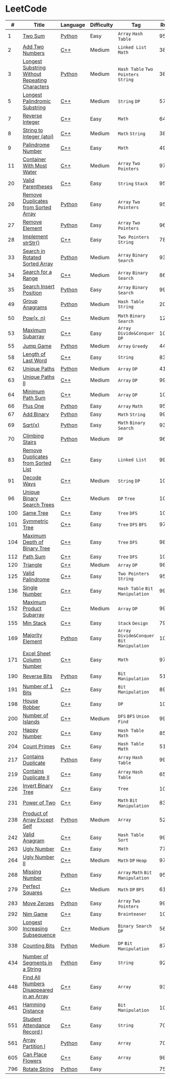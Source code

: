 
# LeetCode
| #    | Title        |Language       |Difficulty       |Tag                |Runtime|
| ---- | ------------ | ------------- | --------------- | ----------------- |-------|
| 1   | [Two Sum](https://leetcode.com/problems/two-sum/description/)                    | [Python](https://github.com/zjjyh96/LeetCode/blob/master/Python/001.py)    |Easy       |`Array` `Hash Table`   |95.47%|
| 2   | [Add Two Numbers](https://leetcode.com/problems/add-two-numbers/description/)   | [C++](https://github.com/zjjyh96/LeetCode/blob/master/C%2B%2B/002.cpp)     |Medium      |`Linked List` `Math`  |38.51%|
| 3   | [Longest Substring Without Repeating Characters](https://leetcode.com/problems/longest-substring-without-repeating-characters/description/) | [Python](https://github.com/zjjyh96/LeetCode/blob/master/Python/003.py)    |Medium           |`Hash Table` `Two Pointers`   `String`  |38.61%|
| 5   | [Longest Palindromic Substring](https://leetcode.com/problems/longest-palindromic-substring/description/)   | [C++](https://github.com/zjjyh96/LeetCode/blob/master/C%2B%2B/005.cpp)     |Medium      |`String` `DP`  |57.04%|
| 7   | [Reverse Integer](https://leetcode.com/problems/reverse-integer/description/)   | [C++](https://github.com/zjjyh96/LeetCode/blob/master/C%2B%2B/007.cpp)     |Easy        |`Math`                |64.08%|
| 8   | [String to Integer (atoi)](https://leetcode.com/problems/string-to-integer-atoi/description/)   | [C++](https://github.com/zjjyh96/LeetCode/blob/master/C%2B%2B/008.cpp)     |Medium        |`Math` `String`    |38.84%|
| 9   | [Palindrome Number](https://leetcode.com/problems/palindrome-number/description/)| [C++](https://github.com/zjjyh96/LeetCode/blob/master/C%2B%2B/009.cpp)    |Easy        |`Math`                |49.55%|
| 11  | [Container With Most Water](https://leetcode.com/problems/container-with-most-water/description/)| [C++](https://github.com/zjjyh96/LeetCode/blob/master/C%2B%2B/011.cpp)    |Medium       |`Array` `Two Pointers`      |97.43%|
| 20  | [Valid Parentheses](https://leetcode.com/problems/valid-parentheses/description/)   | [C++](https://github.com/zjjyh96/LeetCode/blob/master/C%2B%2B/020.cpp)     |Easy        |`String` `Stack`   |95.53%|
| 26  | [Remove Duplicates from Sorted Array](https://leetcode.com/problems/remove-duplicates-from-sorted-array/description/) | [Python](https://github.com/zjjyh96/LeetCode/blob/master/Python/026.py)        |Easy           |`Array` `Two Pointers`     |95.22%|
| 27  | [Remove Element](https://leetcode.com/problems/remove-element/description/) | [Python](https://github.com/zjjyh96/LeetCode/blob/master/Python/027.py)        |Easy           |`Array` `Two Pointers`     |96.38%|
| 28  | [Implement strStr()](https://leetcode.com/problems/implement-strstr/description/) | [C++](https://github.com/zjjyh96/LeetCode/blob/master/C%2B%2B/028.cpp)        |Easy           |`Two Pointers` `String`    |78.83%|
| 33  | [Search in Rotated Sorted Array](https://leetcode.com/problems/search-in-rotated-sorted-array/description/) | [Python](https://github.com/zjjyh96/LeetCode/blob/master/Python/033.py)        |Medium           |`Array` `Binary Search`       |93.83%|
| 34  | [Search for a Range](https://leetcode.com/problems/search-for-a-range/description/)      | [C++](https://github.com/zjjyh96/LeetCode/blob/master/C%2B%2B/034.cpp)     |Medium      |`Array` `Binary Search`|86.74%|
| 35  | [Search Insert Position](https://leetcode.com/problems/search-insert-position/description/) | [Python](https://github.com/zjjyh96/LeetCode/blob/master/Python/035.py)        |Easy           |`Array` `Binary Search`       |99.96%|
| 49  | [Group Anagrams](https://leetcode.com/problems/group-anagrams/description/) | [Python](https://github.com/zjjyh96/LeetCode/blob/master/Python/049.py)        |Medium           |`Hash Table` `String`       |20.61%|
| 50  | [Pow(x, n)](https://leetcode.com/problems/powx-n/description/)                  | [C++](https://github.com/zjjyh96/LeetCode/blob/master/C%2B%2B/050.cpp)     |Medium      |`Math` `Binary Search`|12.98%|
| 53  | [Maximum Subarray](https://leetcode.com/problems/maximum-subarray/description/)  | [C++](https://github.com/zjjyh96/LeetCode/blob/master/C%2B%2B/053.cpp)   |Easy       |`Array` `Divide&Conquer` `DP`       |100.00%|
| 55  | [Jump Game](https://leetcode.com/problems/jump-game/description/)    | [Python](https://github.com/zjjyh96/LeetCode/blob/master/Python/055.py)        |Medium           |`Array` `Greedy`       |44.31%|
| 58  | [Length of Last Word](https://leetcode.com/problems/length-of-last-word/description/)    | [C++](https://github.com/zjjyh96/LeetCode/blob/master/C%2B%2B/058.cpp)        |Easy           |`String`   |83.54%|
| 62  | [Unique Paths](https://leetcode.com/problems/unique-paths/description/) | [Python](https://github.com/zjjyh96/LeetCode/blob/master/Python/062.py)        |Medium           |`Array` `DP`       |41.79%|
| 63  | [Unique Paths II](https://leetcode.com/problems/unique-paths-ii/description/) | [C++](https://github.com/zjjyh96/LeetCode/blob/master/C%2B%2B/063.cpp)        |Medium           |`Array` `DP`       |99.10%|
| 64  | [Minimum Path Sum](https://leetcode.com/problems/minimum-path-sum/description/) | [C++](https://github.com/zjjyh96/LeetCode/blob/master/C%2B%2B/064.cpp)        |Medium           |`Array` `DP`       |100.00%|
| 66  | [Plus One](https://leetcode.com/problems/plus-one/description/)    | [Python](https://github.com/zjjyh96/LeetCode/blob/master/Python/066.py)        |Easy           |`Array` `Math`       |95.20%|
| 67  | [Add Binary](https://leetcode.com/problems/add-binary/description/)| [Python](https://github.com/zjjyh96/LeetCode/blob/master/Python/067.py)        |Easy           |`Math` `String`|99.90%|
| 69  | [Sqrt(x)](https://leetcode.com/problems/sqrtx/description/)        | [Python](https://github.com/zjjyh96/LeetCode/blob/master/Python/069.py)    |Easy        |`Math` `Binary Search`|93.52%|
| 70  | [Climbing Stairs](https://leetcode.com/problems/climbing-stairs/description/) | [Python](https://github.com/zjjyh96/LeetCode/blob/master/Python/070.py)        |Medium           |`DP`       |96.35%|
| 83  | [Remove Duplicates from Sorted List](https://leetcode.com/problems/remove-duplicates-from-sorted-list/description/)       | [C++](https://github.com/zjjyh96/LeetCode/blob/master/C%2B%2B/083.cpp)  |Easy      |`Linked List`  |99.34%|
| 91  | [Decode Ways](https://leetcode.com/problems/decode-ways/description/)       | [C++](https://github.com/zjjyh96/LeetCode/blob/master/C%2B%2B/091.cpp)  |Medium     |`String` `DP`  |100.00%|
| 96  | [Unique Binary Search Trees](https://leetcode.com/problems/unique-binary-search-trees/description/)       | [C++](https://github.com/zjjyh96/LeetCode/blob/master/C%2B%2B/096.cpp)  |Medium     |`DP` `Tree`  |100.00%|
| 100 | [Same Tree](https://leetcode.com/problems/same-tree/description/)       | [C++](https://github.com/zjjyh96/LeetCode/blob/master/C%2B%2B/100.cpp)  |Easy     |`Tree` `DFS` |100.00%|
| 101 | [Symmetric Tree](https://leetcode.com/problems/symmetric-tree/description/)       | [C++](https://github.com/zjjyh96/LeetCode/blob/master/C%2B%2B/101.cpp)  |Easy     |`Tree` `DFS` `BFS` |97.80%|
| 104 | [Maximum Depth of Binary Tree](https://leetcode.com/problems/maximum-depth-of-binary-tree/description/)       | [C++](https://github.com/zjjyh96/LeetCode/blob/master/C%2B%2B/104.cpp)  |Easy      |`Tree` `DFS`  |98.29%|
| 112 | [Path Sum](https://leetcode.com/problems/path-sum/description/)       | [C++](https://github.com/zjjyh96/LeetCode/blob/master/C%2B%2B/112.cpp)  |Easy      |`Tree` `DFS`  |100.00%|
| 120 | [Triangle](https://leetcode.com/problems/triangle/description/)       | [C++](https://github.com/zjjyh96/LeetCode/blob/master/C%2B%2B/120.cpp)  |Medium      |`Array` `DP`  |98.40%|
| 125 | [Valid Palindrome](https://leetcode.com/problems/valid-palindrome/description/)       | [C++](https://github.com/zjjyh96/LeetCode/blob/master/C%2B%2B/125.cpp)  |Easy      |`Two Pointers` `String`  |95.16%|
| 136 | [Single Number](https://leetcode.com/problems/single-number/description/)       | [C++](https://github.com/zjjyh96/LeetCode/blob/master/C%2B%2B/136.cpp)  |Easy      |`Hash Table` `Bit Manipulation`       |99.40%|
| 152 | [Maximum Product Subarray](https://leetcode.com/problems/maximum-product-subarray/description/)       | [C++](https://github.com/zjjyh96/LeetCode/blob/master/C%2B%2B/152.cpp)  |Medium      |`Array` `DP`       |99.15%|
| 155 | [Min Stack](https://leetcode.com/problems/min-stack/description/)         | [C++](https://github.com/zjjyh96/LeetCode/blob/master/C%2B%2B/155.cpp)     |Easy     |`Stack` `Design`   |79.71%|
| 169 | [Majority Element](https://leetcode.com/problems/majority-element/description/) | [Python](https://github.com/zjjyh96/LeetCode/blob/master/Python/169.py)        |Easy           |`Array` `Divide&Conquer` `Bit Manipulation`       |100.00%|
| 171 | [Excel Sheet Column Number](https://leetcode.com/problems/excel-sheet-column-number/description/) | [C++](https://github.com/zjjyh96/LeetCode/blob/master/C%2B%2B/171.cpp)        |Easy           |`Math`      |97.90%|
| 190 | [Reverse Bits](https://leetcode.com/problems/reverse-bits/description/) | [Python](https://github.com/zjjyh96/LeetCode/blob/master/Python/190.py)        |Easy           |`Bit Manipulation`       |51.31%|
| 191 | [Number of 1 Bits](https://leetcode.com/problems/number-of-1-bits/description/)          | [C++](https://github.com/zjjyh96/LeetCode/blob/master/C%2B%2B/191.cpp)     |Easy      |`Bit Manipulation`      |89.95%|
| 198 | [House Robber](https://leetcode.com/problems/house-robber/description/)          | [C++](https://github.com/zjjyh96/LeetCode/blob/master/C%2B%2B/198.cpp)     |Easy      |`DP`      |100.00%|
| 200 | [Number of Islands](https://leetcode.com/problems/number-of-islands/description/)        | [C++](https://github.com/zjjyh96/LeetCode/blob/master/C%2B%2B/200.cpp)     |Medium      |`DFS` `BFS` `Union Find`     |99.91%|
| 202 | [Happy Number](https://leetcode.com/problems/happy-number/description/)          | [C++](https://github.com/zjjyh96/LeetCode/blob/master/C%2B%2B/202.cpp)     |Easy      |`Hash Table` `Math`     |85.26%|
| 204 | [Count Primes](https://leetcode.com/problems/count-primes/description/)          | [C++](https://github.com/zjjyh96/LeetCode/blob/master/C%2B%2B/204.cpp)     |Easy      |`Hash Table` `Math`     |51.46%|
| 217 | [Contains Duplicate](https://leetcode.com/problems/contains-duplicate/description/) | [Python](https://github.com/zjjyh96/LeetCode/blob/master/Python/217.py)        |Easy           |`Array` `Hash Table`|99.83%|
| 219 | [Contains Duplicate II](https://leetcode.com/problems/contains-duplicate-ii/description/) | [C++](https://github.com/zjjyh96/LeetCode/blob/master/C%2B%2B/219.cpp)        |Easy           |`Array` `Hash Table`|65.09%|
| 226 | [Invert Binary Tree](https://leetcode.com/problems/invert-binary-tree/description/) | [C++](https://github.com/zjjyh96/LeetCode/blob/master/C%2B%2B/226.cpp)        |Easy           |`Tree` |100.00%|
| 231 | [Power of Two](https://leetcode.com/problems/power-of-two/description/) | [C++](https://github.com/zjjyh96/LeetCode/blob/master/C%2B%2B/231.cpp)        |Easy           |`Math` `Bit Manipulation`|83.03%|
| 238 | [Product of Array Except Self](https://leetcode.com/problems/product-of-array-except-self/description/) | [Python](https://github.com/zjjyh96/LeetCode/blob/master/Python/238.py)        |Medium           |`Array`       |52.21%|
| 242 | [Valid Anagram](https://leetcode.com/problems/valid-anagram/description/) | [C++](https://github.com/zjjyh96/LeetCode/blob/master/C%2B%2B/242.cpp)        |Easy           |`Hash Table` `Sort`       |99.39%|
| 263 | [Ugly Number](https://leetcode.com/problems/ugly-number/description/)            | [C++](https://github.com/zjjyh96/LeetCode/blob/master/C%2B%2B/263.cpp)     |Easy      |`Math`                   |77.79%|
| 264 | [Ugly Number II](https://leetcode.com/problems/ugly-number-ii/description/)            | [C++](https://github.com/zjjyh96/LeetCode/blob/master/C%2B%2B/264.cpp)     |Medium    |`Math`  `DP` `Heap`      |97.47%|
| 268 | [Missing Number](https://leetcode.com/problems/missing-number/description/)    | [Python](https://github.com/zjjyh96/LeetCode/blob/master/Python/268.py)   |Easy           |`Array` `Math` `Bit Manipulation`       |95.78%|
| 279 | [Perfect Squares](https://leetcode.com/problems/perfect-squares/description/)  | [C++](https://github.com/zjjyh96/LeetCode/blob/master/C%2B%2B/279.cpp)    |Medium         |`Math` `DP` `BFS`        |61.23%|
| 283 | [Move Zeroes](https://leetcode.com/problems/move-zeroes/description/) | [Python](https://github.com/zjjyh96/LeetCode/blob/master/Python/283.py)        |Easy           |`Array` `Two Pointers`       |99.30%|
| 292 | [Nim Game](https://leetcode.com/problems/nim-game/description/) | [C++](https://github.com/zjjyh96/LeetCode/blob/master/C%2B%2B/292.cpp)        |Easy          |`Brainteaser`|100.00%|
| 300 | [Longest Increasing Subsequence](https://leetcode.com/problems/longest-increasing-subsequence/description/) | [C++](https://github.com/zjjyh96/LeetCode/blob/master/C%2B%2B/300.cpp)        |Medium          |`Binary Search` `DP`|56.37%|
| 338 | [Counting Bits](https://leetcode.com/problems/counting-bits/description/)        | [Python](https://github.com/zjjyh96/LeetCode/blob/master/Python/338.py) |Medium    |`DP` `Bit Manipulation`  |87.58%|
| 434 | [Number of Segments in a String](https://leetcode.com/problems/number-of-segments-in-a-string/description/)| [Python](https://github.com/zjjyh96/LeetCode/blob/master/Python/434.py)    |Easy        |`String`           |92.24%|
| 448 | [Find All Numbers Disappeared in an Array](https://leetcode.com/problems/find-all-numbers-disappeared-in-an-array/description/) | [C++](https://github.com/zjjyh96/LeetCode/blob/master/C%2B%2B/448.cpp)        |Easy           |`Array`       |93.54%|
| 461 | [Hamming Distance](https://leetcode.com/problems/hamming-distance/description/) | [C++](https://github.com/zjjyh96/LeetCode/blob/master/C%2B%2B/461.cpp)        |Easy           |`Bit Manipulation`       |100.00%|
| 551 | [Student Attendance Record I](https://leetcode.com/problems/student-attendance-record-i/description/)   | [C++](https://github.com/zjjyh96/LeetCode/blob/master/C%2B%2B/551.cpp)|Easy |`String`    |70.11%|
| 561 | [Array Partition I](https://leetcode.com/problems/array-partition-i/description/)| [Python](https://github.com/zjjyh96/LeetCode/blob/master/Python/561.py)    |Easy      |`Array`                  |70.98%|
| 605 | [Can Place Flowers](https://leetcode.com/problems/can-place-flowers/description/)   | [C++](https://github.com/zjjyh96/LeetCode/blob/master/C%2B%2B/605.cpp)|Easy |`Array`    |98.87%|
| 796 | [Rotate String](https://leetcode.com/problems/rotate-string/description/)| [Python](https://github.com/zjjyh96/LeetCode/blob/master/Python/796.py)    |Easy      |               |75.88%|


<!-- ## Array

| #    | Title        |Language       |Difficulty       |Tag                |Runtime|
| ---- | ------------ | ------------- | --------------- | ----------------- |-------|
| 1  | [Two Sum](https://leetcode.com/problems/two-sum/description/)                    | [Python](https://github.com/zjjyh96/LeetCode/blob/master/Python/001.py)  |Easy       |`Array` `Hash Table`   |95.47%|
| 26 | [Remove Duplicates from Sorted Array](https://leetcode.com/problems/remove-duplicates-from-sorted-array/description/) | [Python](https://github.com/zjjyh96/LeetCode/blob/master/Python/026.py)        |Easy           |`Array` `Two Pointers`     |95.22%|
| 27 | [Remove Element](https://leetcode.com/problems/remove-element/description/) | [Python](https://github.com/zjjyh96/LeetCode/blob/master/Python/027.py)        |Easy           |`Array` `Two Pointers`     |96.38%|
| 33 | [Search in Rotated Sorted Array](https://leetcode.com/problems/search-in-rotated-sorted-array/description/) | [Python](https://github.com/zjjyh96/LeetCode/blob/master/Python/033.py)        |Medium           |`Array` `Binary Search`       |93.83%|
| 34  | [Search for a Range](https://leetcode.com/problems/search-for-a-range/description/)      | [C++](https://github.com/zjjyh96/LeetCode/blob/master/C%2B%2B/034.cpp)     |Medium      |`Array` `Binary Search`|86.74%|
| 53 | [Maximum Subarray](https://leetcode.com/problems/maximum-subarray/description/)  | [C++](https://github.com/zjjyh96/LeetCode/blob/master/C%2B%2B/053.cpp)   |Easy       |`Array` `Divide&Conquer` `DP`       |100.00%|
| 55 | [Jump Game](https://leetcode.com/problems/jump-game/description/)    | [Python](https://github.com/zjjyh96/LeetCode/blob/master/Python/055.py)        |Medium           |`Array` `Greedy`       |44.31%|
| 62 | [Unique Paths](https://leetcode.com/problems/unique-paths/description/) | [Python](https://github.com/zjjyh96/LeetCode/blob/master/Python/062.py)        |Medium           |`Array` `DP`       |41.79%|
| 63 | [Unique Paths II](https://leetcode.com/problems/unique-paths-ii/description/) | [C++](https://github.com/zjjyh96/LeetCode/blob/master/C%2B%2B/063.cpp)        |Medium           |`Array` `DP`       |99.10%|
| 66 | [Plus One](https://leetcode.com/problems/plus-one/description/) | [Python](https://github.com/zjjyh96/LeetCode/blob/master/Python/066.py)        |Easy           |`Array` `Math`       |95.20%|
| 169 | [Majority Element](https://leetcode.com/problems/majority-element/description/) | [Python](https://github.com/zjjyh96/LeetCode/blob/master/Python/169.py)        |Easy           |`Array` `Divide&Conquer` `Bit Manipulation`       |100.00%|
| 217 | [Contains Duplicate](https://leetcode.com/problems/contains-duplicate/description/) | [Python](https://github.com/zjjyh96/LeetCode/blob/master/Python/217.py)        |Easy           |`Array` `Hash Table`|99.83%|
| 219 | [Contains Duplicate II](https://leetcode.com/problems/contains-duplicate-ii/description/) | [C++](https://github.com/zjjyh96/LeetCode/blob/master/C%2B%2B/219.cpp)        |Easy           |`Array` `Hash Table`|65.09%|
| 238| [Product of Array Except Self](https://leetcode.com/problems/product-of-array-except-self/description/) | [Python](https://github.com/zjjyh96/LeetCode/blob/master/Python/238.py)        |Medium           |`Array`       |52.21%|
| 268| [Missing Number](https://leetcode.com/problems/missing-number/description/)    | [Python](https://github.com/zjjyh96/LeetCode/blob/master/Python/268.py)   |Easy           |`Array` `Math` `Bit Manipulation`       |95.78%|
| 283| [Move Zeroes](https://leetcode.com/problems/move-zeroes/description/) | [Python](https://github.com/zjjyh96/LeetCode/blob/master/Python/283.py)        |Easy           |`Array` `Two Pointers`       |99.30%|
| 448| [Find All Numbers Disappeared in an Array](https://leetcode.com/problems/find-all-numbers-disappeared-in-an-array/description/) | [C++](https://github.com/zjjyh96/LeetCode/blob/master/C%2B%2B/448.cpp)        |Easy           |`Array`       |93.54%|
| 561| [Array Partition I](https://leetcode.com/problems/array-partition-i/description/)    | [Python](https://github.com/zjjyh96/LeetCode/blob/master/Python/561.py)|Easy           |`Array`       |70.98%|

## Bit Manipulation

| #    | Title        |Language       |Difficulty       |Tag                |
| ---- | ------------ | ------------- | --------------- | ----------------- |
| 136 | [Single Number](https://leetcode.com/problems/single-number/description/)       | [C++](https://github.com/zjjyh96/LeetCode/blob/master/C%2B%2B/136.cpp)  |Easy      |`Hash Table` `Bit Manipulation`       |
| 169 | [Majority Element](https://leetcode.com/problems/majority-element/description/) | [Python](https://github.com/zjjyh96/LeetCode/blob/master/Python/169.py) |Easy      |`Array` `Divide&Conquer` `Bit Manipulation`       |
| 190 | [Reverse Bits](https://leetcode.com/problems/reverse-bits/description/) | [Python](https://github.com/zjjyh96/LeetCode/blob/master/Python/190.py)        |Easy           |`Bit Manipulation`       |51.31%|
| 191 | [Number of 1 Bits](https://leetcode.com/problems/number-of-1-bits/description/)          | [C++](https://github.com/zjjyh96/LeetCode/blob/master/C%2B%2B/191.cpp)     |Easy      |`Bit Manipulation`      |89.95%|
| 231 | [Power of Two](https://leetcode.com/problems/power-of-two/description/) | [C++](https://github.com/zjjyh96/LeetCode/blob/master/C%2B%2B/231.cpp)        |Easy           |`Math` `Bit Manipulation`|83.03%|
| 268 | [Missing Number](https://leetcode.com/problems/missing-number/description/)     | [Python](https://github.com/zjjyh96/LeetCode/blob/master/Python/268.py) |Easy      |`Array` `Math` `Bit Manipulation`       |
| 338 |[Counting Bits](https://leetcode.com/problems/counting-bits/description/)        | [Python](https://github.com/zjjyh96/LeetCode/blob/master/Python/338.py) |Medium    |`DP` `Bit Manipulation`  |


## Math

| #    | Title        |Language       |Difficulty       |Tag                |
| ---- | ------------ | ------------- | --------------- | ----------------- |
| 2   | [Add Two Numbers](https://leetcode.com/problems/add-two-numbers/description/)   | [C++](https://github.com/zjjyh96/LeetCode/blob/master/C%2B%2B/002.cpp)     |Medium      |`Linked List` `Math`  |
| 7   | [Reverse Integer](https://leetcode.com/problems/reverse-integer/description/)   | [C++](https://github.com/zjjyh96/LeetCode/blob/master/C%2B%2B/007.cpp)     |Easy        |`Math`                |
| 8   | [String to Integer (atoi)](https://leetcode.com/problems/string-to-integer-atoi/description/)   | [C++](https://github.com/zjjyh96/LeetCode/blob/master/C%2B%2B/008.cpp)  |Medium        |`Math` `String`    |
| 9   | [Palindrome Number](https://leetcode.com/problems/palindrome-number/description/)| [C++](https://github.com/zjjyh96/LeetCode/blob/master/C%2B%2B/009.cpp)    |Easy        |`Math`                |
| 50  | [Pow(x, n)](https://leetcode.com/problems/powx-n/description/)                  | [C++](https://github.com/zjjyh96/LeetCode/blob/master/C%2B%2B/050.cpp)     |Medium      |`Math` `Binary Search`|
| 66  | [Plus One](https://leetcode.com/problems/plus-one/description/)                 | [Python](https://github.com/zjjyh96/LeetCode/blob/master/Python/066.py)    |Easy        |`Array` `Math`        |
| 67  | [Add Binary](https://leetcode.com/problems/add-binary/description/)| [Python](https://github.com/zjjyh96/LeetCode/blob/master/Python/067.py)    |Easy        |`Math` `String`|99.90%|
| 69  | [Sqrt(x)](https://leetcode.com/problems/sqrtx/description/)                     | [Python](https://github.com/zjjyh96/LeetCode/blob/master/Python/069.py)    |Easy        |`Math` `Binary Search`|
| 204 | [Count Primes](https://leetcode.com/problems/count-primes/description/)          | [C++](https://github.com/zjjyh96/LeetCode/blob/master/C%2B%2B/204.cpp)     |Easy      |`Hash Table` `Math`     |51.46%|
| 231 | [Power of Two](https://leetcode.com/problems/power-of-two/description/) | [C++](https://github.com/zjjyh96/LeetCode/blob/master/C%2B%2B/231.cpp)        |Easy           |`Math` `Bit Manipulation`|83.03%|
| 263 | [Ugly Number](https://leetcode.com/problems/ugly-number/description/)           | [C++](https://github.com/zjjyh96/LeetCode/blob/master/C%2B%2B/263.cpp)     |Easy        |`Math`                |
| 268 | [Missing Number](https://leetcode.com/problems/missing-number/description/)     | [Python](https://github.com/zjjyh96/LeetCode/blob/master/Python/268.py)    |Easy        |`Array` `Math` `Bit Manipulation` |

## DP

| #    | Title        |Language       |Difficulty       |Tag                |
| ---- | ------------ | ------------- | --------------- | ----------------- |
| 5   | [Longest Palindromic Substring](https://leetcode.com/problems/longest-palindromic-substring/description/)   | [C++](https://github.com/zjjyh96/LeetCode/blob/master/C%2B%2B/005.cpp)     |Medium      |`String` `DP`  |57.04%|
| 53 | [Maximum Subarray](https://leetcode.com/problems/maximum-subarray/description/)    | [C++](https://github.com/zjjyh96/LeetCode/blob/master/C%2B%2B/053.cpp) |Easy           |`Array` `Divide&Conquer` `DP`       |
| 62 | [Unique Paths](https://leetcode.com/problems/unique-paths/description/) | [Python](https://github.com/zjjyh96/LeetCode/blob/master/Python/062.py)        |Medium           |`Array` `DP`       |
| 63 | [Unique Paths II](https://leetcode.com/problems/unique-paths-ii/description/) | [C++](https://github.com/zjjyh96/LeetCode/blob/master/C%2B%2B/063.cpp)        |Medium           |`Array` `DP`       |
| 70 | [Climbing Stairs](https://leetcode.com/problems/climbing-stairs/description/) | [Python](https://github.com/zjjyh96/LeetCode/blob/master/Python/070.py)        |Medium           |`DP`       |
| 338  |[Counting Bits](https://leetcode.com/problems/counting-bits/description/)   | [Python](https://github.com/zjjyh96/LeetCode/blob/master/Python/338.py)     |Medium           |`DP` `Bit Manipulation`  |

## String

| #    | Title        |Language       |Difficulty       |Tag                |Runtime|
| ---- | ------------ | ------------- | --------------- | ----------------- |-------|
| 5   | [Longest Palindromic Substring](https://leetcode.com/problems/longest-palindromic-substring/description/)   | [C++](https://github.com/zjjyh96/LeetCode/blob/master/C%2B%2B/005.cpp)     |Medium      |`String` `DP`  |57.04%|
| 8   | [String to Integer (atoi)](https://leetcode.com/problems/string-to-integer-atoi/description/)   | [C++](https://github.com/zjjyh96/LeetCode/blob/master/C%2B%2B/008.cpp)     |Medium      |`Math` `String`    |38.84%|
| 20  | [Valid Parentheses](https://leetcode.com/problems/valid-parentheses/description/)   | [C++](https://github.com/zjjyh96/LeetCode/blob/master/C%2B%2B/020.cpp)     |Easy        |`String` `Stack`   |95.53%|
| 28  | [Implement strStr()](https://leetcode.com/problems/implement-strstr/description/) | [C++](https://github.com/zjjyh96/LeetCode/blob/master/C%2B%2B/028.cpp)        |Easy           |`Two Pointers` `String`    |78.83%|
| 58  | [Length of Last Word](https://leetcode.com/problems/length-of-last-word/description/)    | [C++](https://github.com/zjjyh96/LeetCode/blob/master/C%2B%2B/058.cpp)        |Easy           |`String`   |83.54%|
| 67  | [Add Binary](https://leetcode.com/problems/add-binary/description/)| [Python](https://github.com/zjjyh96/LeetCode/blob/master/Python/067.py)        |Easy           |`Math` `String`|99.90%|
| 125 | [Valid Palindrome](https://leetcode.com/problems/valid-palindrome/description/)       | [C++](https://github.com/zjjyh96/LeetCode/blob/master/C%2B%2B/125.cpp)  |Easy      |`Two Pointers` `String` |95.16%|
| 434 | [Number of Segments in a String](https://leetcode.com/problems/number-of-segments-in-a-string/description/)| [Python](https://github.com/zjjyh96/LeetCode/blob/master/Python/434.py)    |Easy        |`String`           |92.24%|
| 551 | [Student Attendance Record I](https://leetcode.com/problems/student-attendance-record-i/description/)   | [C++](https://github.com/zjjyh96/LeetCode/blob/master/C%2B%2B/551.cpp)     |Easy        |`String`           |70.11%|

## Linked List
| #    | Title        |Language       |Difficulty       |Tag                |
| ---- | ------------ | ------------- | --------------- | ----------------- |
| 2   | [Add Two Numbers](https://leetcode.com/problems/add-two-numbers/description/)         | [C++](https://github.com/zjjyh96/LeetCode/blob/master/C%2B%2B/002.cpp)     |Medium             |`Linked List` `Math`   |
| 83  | [Remove Duplicates from Sorted List](https://leetcode.com/problems/remove-duplicates-from-sorted-list/description/)       | [C++](https://github.com/zjjyh96/LeetCode/blob/master/C%2B%2B/083.cpp)  |Easy      |`Linked List`  |99.34%|

## Stack
| #    | Title        |Language       |Difficulty       |Tag                |Runtime|
| ---- | ------------ | ------------- | --------------- | ----------------- |-------|
| 155  | [Min Stack](https://leetcode.com/problems/min-stack/description/)         | [C++](https://github.com/zjjyh96/LeetCode/blob/master/C%2B%2B/155.cpp)     |Easy     |`Stack` `Design`   |79.71%|
